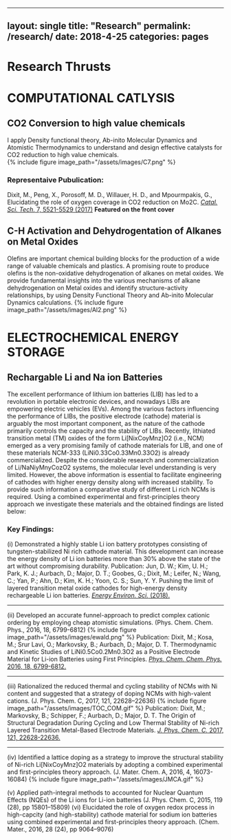 
---
layout: single
title: "Research"
permalink: /research/
date: 2018-4-25
categories: pages
---

# Research Thrusts
# COMPUTATIONAL CATLYSIS
## CO2 Conversion to high value chemicals
I apply Density functional theory, Ab-inito Molecular Dynamics and Atomistic Thermodynamics to understand and design effective catalysts for CO2 reduction to high value chemicals.  
{% include figure image_path="/assets/images/C7.png" %}
### Representaive Pubulication:
Dixit, M., Peng, X., Porosoff, M. D., Willauer, H. D., and Mpourmpakis, G., Elucidating the role of oxygen coverage in CO2 reduction on Mo2C. [*Catal. Sci. Tech.* 7, 5521-5529 (2017)](http://pubs.rsc.org/-/content/articlelanding/2017/cy/c7cy01810j/unauth#!divAbstract) **Featured on the front cover**
## C-H Activation and Dehydrogentation of Alkanes on Metal Oxides
Olefins are important chemical building blocks for the production of a wide range of valuable chemicals and plastics. A promising route to produce olefins is the non-oxidative dehydrogenation of alkanes on metal oxides. We provide fundamental insights into the various mechanisms of alkane dehydrogenation on Metal oxides and identify structure-activity relationships, by using Density Functional Theory and Ab-inito Molecular Dynamics calculations.
{% include figure image_path="/assets/images/Al2.png" %}
# ELECTROCHEMICAL ENERGY STORAGE
## Rechargable Li and Na ion Batteries 
The excellent performance of lithium ion batteries (LIB) has led to a revolution in portable electronic devices, and nowadays LIBs are empowering electric vehicles (EVs). Among the various factors influencing the performance of LIBs, the positive electrode (cathode) material is arguably the most important component, as the nature of the cathode primarily controls the capacity and the stability of LIBs. Recently, lithiated transition metal (TM) oxides of the form Li[NixCoyMnz]O2 (i.e., NCM) emerged as a very promising family of cathode materials for LIB, and one of these materials NCM-333 (LiNi0.33Co0.33Mn0.33O2) is already commercialized. Despite the considerable research and commercialization of Li/NaNiyMnyCozO2 systems, the molecular level understanding is very limited. However, the above information is essential to facilitate engineering of cathodes with higher energy density along with increased stability. To provide such information a comparative study of different Li rich NCMs is required. Using a combined experimental and first-principles theory approach we investigate these materials and the obtained findings are listed below: 

### Key Findings: 
(i)	Demonstrated a highly stable Li ion battery prototypes consisting of tungsten-stabilized Ni rich cathode material. This development can increase the energy density of Li ion batteries more than 30% above the state of the art without compromising durability. 
Publication:
Jun, D. W.; Kim, U. H.; Park, K. J.; Aurbach, D.; Major, D. T.; Goobes, G.; Dixit, M.; Leifer, N.; Wang, C.; Yan, P.; Ahn, D.; Kim, K. H.; Yoon, C. S.; Sun, Y. Y. Pushing the limit of layered transition metal oxide cathodes for high-energy density rechargeable Li ion batteries. [*Energy Environ. Sci.* (2018).](http://pubs.rsc.org/en/content/articlelanding/2018/ee/c8ee00227d/unauth#!divAbstract)
_______________________________________________________________________________________________________________________________________
(ii)	Developed an accurate funnel-approach to predict complex cationic ordering by employing cheap atomistic simulations. (Phys. Chem. Chem. Phys., 2016, 18, 6799-6812) {% include figure image_path="/assets/images/ewald.png" %}
Publication:
Dixit, M.; Kosa, M.; Srur Lavi, O.; Markovsky, B.; Aurbach, D.; Major, D. T. Thermodynamic and Kinetic Studies of LiNi0.5Co0.2Mn0.3O2 as a Positive Electrode Material for Li-ion Batteries using First Principles. [*Phys. Chem. Chem. Phys.* 2016, 18, 6799-6812.](http://pubs.rsc.org/en/Content/ArticleLanding/2016/CP/c5cp07128c#!divAbstract)
_____________________________________________________________________________________________________________________________________
(iii)	Rationalized the reduced thermal and cycling stability of NCMs with Ni content and suggested that a strategy of doping NCMs with high-valent cations. (J. Phys. Chem. C, 2017, 121, 22628–22636)
{% include figure image_path="/assets/images/TOC_COM.gif" %}
Publication:
Dixit, M.; Markovsky, B.; Schipper, F.; Aurbach, D.; Major, D. T. The Origin of Structural Degradation During Cycling and Low Thermal Stability of Ni-rich Layered Transition Metal-Based Electrode Materials. [*J. Phys. Chem. C.* 2017, 121, 22628-22636.](https://pubs.acs.org/doi/abs/10.1021/acs.jpcc.7b06122)
_______________________________________________________________________________________________________________________________________
(iv)	Identified a lattice doping as a strategy to improve the structural stability of Ni-rich Li[NixCoyMnz]O2 materials by adopting a combined experimental and first-principles theory approach. (J. Mater. Chem. A, 2016, 4, 16073-16084)
{% include figure image_path="/assets/images/JMCA.gif" %}


(v)	Applied path-integral methods to accounted for Nuclear Quantum Effects (NQEs) of the Li ions for Li-ion batteries (J. Phys. Chem. C, 2015, 119 (28), pp 15801–15809)
(vi)	Elucidated the role of oxygen redox process in high-capcity (and high-stability) cathode material for sodium ion batteries using combined experimental and first-principles theory approach. (Chem. Mater., 2016, 28 (24), pp 9064–9076)
#
